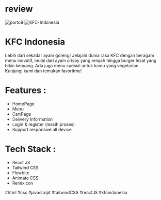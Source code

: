 # review
![porto9](https://github.com/user-attachments/assets/1a42de86-98b7-499a-834e-baa296f1bc6d)
![KFC-Indonesia](https://github.com/user-attachments/assets/3335fbef-180c-4e44-a693-16a2e133dcad)

# KFC Indonesia
Lebih dari sekadar ayam goreng! Jelajahi dunia rasa KFC dengan beragam menu inovatif, mulai dari ayam crispy yang renyah hingga burger lezat yang bikin kenyang. Ada juga menu spesial untuk kamu yang vegetarian. Kunjungi kami dan temukan favoritmu!

# Features :
- HomePage
- Menu
- CartPage
- Delivery Information
- Login & register (masih proses)
- Support responsive all device

# Tech Stack :
- React JS
- Tailwind CSS
- Flowbite
- Animate CSS
- Remixicon

#html #css #javascript #tailwindCSS #reactJS #kfcindonesia
